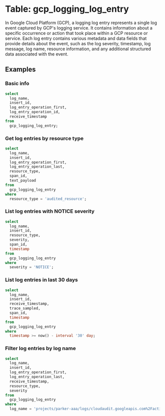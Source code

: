 # Table: gcp_logging_log_entry

In Google Cloud Platform (GCP), a logging log entry represents a single log event captured by GCP's logging service. It contains information about a specific occurrence or action that took place within a GCP resource or service. Each log entry contains various metadata and data fields that provide details about the event, such as the log severity, timestamp, log message, log name, resource information, and any additional structured data associated with the event.

## Examples

### Basic info

```sql
select
  log_name,
  insert_id,
  log_entry_operation_first,
  log_entry_operation_id,
  receive_timestamp
from
  gcp_logging_log_entry;
```

### Get log entries by resource type

```sql
select
  log_name,
  insert_id,
  log_entry_operation_first,
  log_entry_operation_last,
  resource_type,
  span_id,
  text_payload
from
  gcp_logging_log_entry
where
  resource_type = 'audited_resource';
```

### List log entries with NOTICE severity

```sql
select
  log_name,
  insert_id,
  resource_type,
  severity,
  span_id,
  timestamp
from
  gcp_logging_log_entry
where
  severity = 'NOTICE';
```

### List log entries in last 30 days

```sql
select
  log_name,
  insert_id,
  receive_timestamp,
  trace_sampled,
  span_id,
  timestamp
from
  gcp_logging_log_entry
where
  timestamp >= now() - interval '30' day;
```

### Filter log entries by log name

```sql
select
  log_name,
  insert_id,
  log_entry_operation_first,
  log_entry_operation_last,
  receive_timestamp,
  resource_type,
  severity
from
  gcp_logging_log_entry
where
  log_name = 'projects/parker-aaa/logs/cloudaudit.googleapis.com%2Factivity';
```